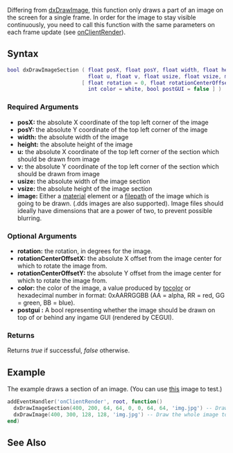 Differing from [dxDrawImage](/dxDrawImage.md "wikilink"), this function only draws a part of an image on the screen for a single frame. In order for the image to stay visible continuously, you need to call this function with the same parameters on each frame update (see [onClientRender](/onClientRender.md "wikilink")).

Syntax
------

``` lua
bool dxDrawImageSection ( float posX, float posY, float width, float height,
                          float u, float v, float usize, float vsize, mixed image,
                        [ float rotation = 0, float rotationCenterOffsetX = 0, float rotationCenterOffsetY = 0,
                          int color = white, bool postGUI = false ] )
```

### Required Arguments

-   **posX:** the absolute X coordinate of the top left corner of the image
-   **posY:** the absolute Y coordinate of the top left corner of the image
-   **width:** the absolute width of the image
-   **height:** the absolute height of the image
-   **u:** the absolute X coordinate of the top left corner of the section which should be drawn from image
-   **v:** the absolute Y coordinate of the top left corner of the section which should be drawn from image
-   **usize:** the absolute width of the image section
-   **vsize:** the absolute height of the image section
-   **image:** Either a [material](/material.md "wikilink") element or a [filepath](/filepath.md "wikilink") of the image which is going to be drawn. (.dds images are also supported). Image files should ideally have dimensions that are a power of two, to prevent possible blurring.

### Optional Arguments

-   **rotation:** the rotation, in degrees for the image.
-   **rotationCenterOffsetX:** the absolute X offset from the image center for which to rotate the image from.
-   **rotationCenterOffsetY:** the absolute Y offset from the image center for which to rotate the image from.
-   **color:** the color of the image, a value produced by [tocolor](/tocolor.md "wikilink") or hexadecimal number in format: 0xAARRGGBB (AA = alpha, RR = red, GG = green, BB = blue).
-   **postgui :** A bool representing whether the image should be drawn on top of or behind any ingame GUI (rendered by CEGUI).

### Returns

Returns *true* if successful, *false* otherwise.

Example
-------

The example draws a section of an image. (You can use [this](http://i1325.photobucket.com/albums/u630/Tourmalinelisa2/128x128.jpg) image to test.)

``` lua
addEventHandler('onClientRender', root, function()
  dxDrawImageSection(400, 200, 64, 64, 0, 0, 64, 64, 'img.jpg') -- Draw a certain section
  dxDrawImage(400, 300, 128, 128, 'img.jpg') -- Draw the whole image to be able to identify the difference
end)
```

See Also
--------
